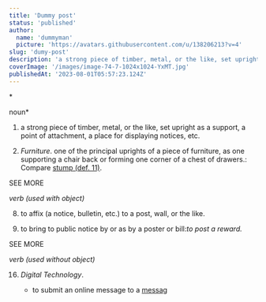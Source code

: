 ```yaml
---
title: 'Dummy post'
status: 'published'
author:
  name: 'dummyman'
  picture: 'https://avatars.githubusercontent.com/u/138206213?v=4'
slug: 'dumy-post'
description: 'a strong piece of timber, metal, or the like, set upright as a support, a point of attachment, a place for displaying notices, etc.'
coverImage: '/images/image-74-7-1024x1024-YxMT.jpg'
publishedAt: '2023-08-01T05:57:23.124Z'
---
```


\*<br>

noun\*

1. a strong piece of timber, metal, or the like, set upright as a support, a point of attachment, a place for displaying notices, etc.

2. *Furniture*. one of the principal uprights of a piece of furniture, as one supporting a chair back or forming one corner of a chest of drawers.: Compare [stump (def. 11)](https://www.dictionary.com/browse/stump).

SEE MORE

*verb (used with object)*

8. to affix (a notice, bulletin, etc.) to a post, wall, or the like.

9. to bring to public notice by or as by a poster or bill:*to post a reward.*

SEE MORE

*verb (used without object)*

16. *Digital Technology*.

    - to submit an online message to a [messag](https://www.dictionary.com/browse/message-board)

    <!-- -->

    <!-- -->

